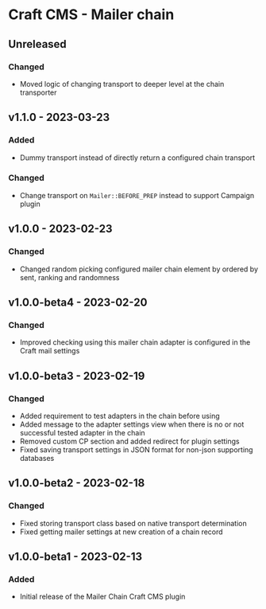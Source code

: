 # Craft CMS - Mailer chain

## Unreleased

### Changed

- Moved logic of changing transport to deeper level at the chain transporter

## v1.1.0 - 2023-03-23

### Added

- Dummy transport instead of directly return a configured chain transport 

### Changed

- Change transport on `Mailer::BEFORE_PREP` instead to support Campaign plugin

## v1.0.0 - 2023-02-23

### Changed

- Changed random picking configured mailer chain element by ordered by sent, ranking and randomness

## v1.0.0-beta4 - 2023-02-20

### Changed

- Improved checking using this mailer chain adapter is configured in the Craft mail settings

## v1.0.0-beta3 - 2023-02-19

### Changed

- Added requirement to test adapters in the chain before using
- Added message to the adapter settings view when there is no or not successful tested adapter in the chain
- Removed custom CP section and added redirect for plugin settings
- Fixed saving transport settings in JSON format for non-json supporting databases

## v1.0.0-beta2 - 2023-02-18

### Changed

- Fixed storing transport class based on native transport determination
- Fixed getting mailer settings at new creation of a chain record

## v1.0.0-beta1 - 2023-02-13

### Added

- Initial release of the Mailer Chain Craft CMS plugin